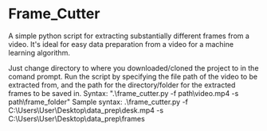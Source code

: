 # Frame_Cutter
A simple python script for extracting substantially different frames from a video. It's ideal for easy data preparation from a video for a machine learning algorithm.

Just change directory to where you downloaded/cloned the project to in the comand prompt.
Run the script by specifying the file path of the video to be extracted from, and the path for the directory/folder for the extracted frames to be saved in.
Syntax:  ".\frame_cutter.py -f path\video.mp4 -s path\frame_folder"
Sample syntax: .\frame_cutter.py -f C:\Users\User\Desktop\data_prep\desk.mp4 -s C:\Users\User\Desktop\data_prep\frames
